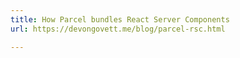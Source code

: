 ```yaml
---
title: How Parcel bundles React Server Components
url: https://devongovett.me/blog/parcel-rsc.html

---
```

